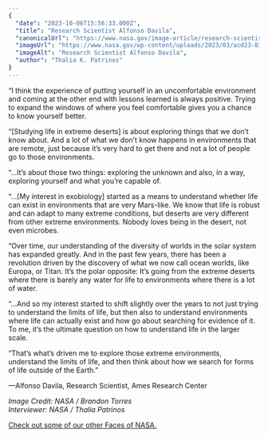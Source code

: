 ```yaml
---
{
  "date": "2023-10-06T15:56:33.000Z",
  "title": "Research Scientist Alfonso Davila",
  "canonicalUrl": "https://www.nasa.gov/image-article/research-scientist-alfonso-davila/",
  "imageUrl": "https://www.nasa.gov/wp-content/uploads/2023/03/acd23-0102-003.jpg",
  "imageAlt": "Research Scientist Alfonso Davila",
  "author": "Thalia K. Patrinos"
}
---
```


“I think the experience of putting yourself in an uncomfortable environment and coming at the other end with lessons learned is always positive. Trying to expand the windows of where you feel comfortable gives you a chance to know yourself better.

“\[Studying life in extreme deserts\] is about exploring things that we don’t know about. And a lot of what we don’t know happens in environments that are remote, just because it’s very hard to get there and not a lot of people go to those environments.

“…It’s about those two things: exploring the unknown and also, in a way, exploring yourself and what you’re capable of.

“…\[My interest in exobiology\] started as a means to understand whether life can exist in environments that are very Mars-like. We know that life is robust and can adapt to many extreme conditions, but deserts are very different from other extreme environments. Nobody loves being in the desert, not even microbes.

“Over time, our understanding of the diversity of worlds in the solar system has expanded greatly. And in the past few years, there has been a revolution driven by the discovery of what we now call ocean worlds, like Europa, or Titan. It’s the polar opposite: It’s going from the extreme deserts where there is barely any water for life to environments where there is a lot of water.

“…And so my interest started to shift slightly over the years to not just trying to understand the limits of life, but then also to understand environments where life can actually exist and how go about searching for evidence of it. To me, it’s the ultimate question on how to understand life in the larger scale.

“That’s what’s driven me to explore those extreme environments, understand the limits of life, and then think about how we search for forms of life outside of the Earth.”

—Alfonso Davila, Research Scientist, Ames Research Center

_Image Credit: NASA / Brandon Torres  
Interviewer: NASA / Thalia Patrinos_

[Check out some of our other Faces of NASA.](https://www.nasa.gov/gallery/faces-of-nasa/)

